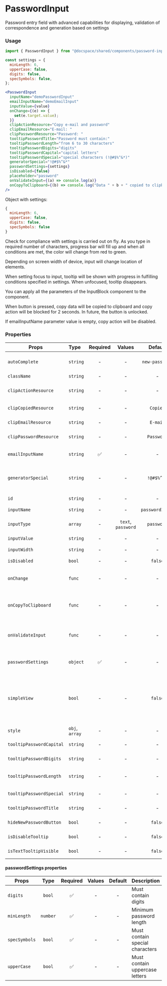 # PasswordInput

Password entry field with advanced capabilities for displaying, validation of correspondence and generation based on settings

### Usage

```js
import { PasswordInput } from "@docspace/shared/components/password-input";
```

```js
const settings = {
  minLength: 6,
  upperCase: false,
  digits: false,
  specSymbols: false,
};
```

```jsx
<PasswordInput
  inputName="demoPasswordInput"
  emailInputName="demoEmailInput"
  inputValue={value}
  onChange={(e) => {
    set(e.target.value);
  }}
  clipActionResource="Copy e-mail and password"
  clipEmailResource="E-mail: "
  clipPasswordResource="Password: "
  tooltipPasswordTitle="Password must contain:"
  tooltipPasswordLength="from 6 to 30 characters"
  tooltipPasswordDigits="digits"
  tooltipPasswordCapital="capital letters"
  tooltipPasswordSpecial="special characters (!@#$%^&*)"
  generatorSpecial="!@#$%^&*"
  passwordSettings={settings}
  isDisabled={false}
  placeholder="password"
  onValidateInput={(a) => console.log(a)}
  onCopyToClipboard={(b) => console.log("Data " + b + " copied to clipboard")}
/>
```

Object with settings:

```js
{
  minLength: 6,
  upperCase: false,
  digits: false,
  specSymbols: false
}
```

Check for compliance with settings is carried out on fly. As you type in required number of characters, progress bar will fill up and when all conditions are met, the color will change from red to green.

Depending on screen width of device, input will change location of elements.

When setting focus to input, tooltip will be shown with progress in fulfilling conditions specified in settings. When unfocused, tooltip disappears.

You can apply all the parameters of the InputBlock component to the component.

When button is pressed, copy data will be copied to clipboard and copy action will be blocked for 2 seconds. In future, the button is unlocked.

If emailInputName parameter value is empty, copy action will be disabled.

### Properties

| Props                    | Type           | Required |       Values       |     Default     | Description                                                                                                                            |
| ------------------------ | :------------- | :------: | :----------------: | :-------------: | -------------------------------------------------------------------------------------------------------------------------------------- |
| `autoComplete`           | `string`       |    -     |         -          | `new-password`  | Allows you to set the component auto-complete                                                                                          |
| `className`              | `string`       |    -     |         -          |        -        | Accepts class                                                                                                                          |
| `clipActionResource`     | `string`       |    -     |         -          |        -        | Translation of text for copying email data and password                                                                                |
| `clipCopiedResource`     | `string`       |    -     |         -          |    `Copied`     | Text translation copy action to copy                                                                                                   |
| `clipEmailResource`      | `string`       |    -     |         -          |    `E-mail`     | Text translation email to copy                                                                                                         |
| `clipPasswordResource`   | `string`       |    -     |         -          |   `Password`    | Text translation password to copy                                                                                                      |
| `emailInputName`         | `string`       |    ✅    |         -          |        -        | Required to associate password field with email field                                                                                  |
| `generatorSpecial`       | `string`       |    -     |         -          |   `!@#$%^&*`    | Set of special characters for password generator and validator                                                                         |
| `id`                     | `string`       |    -     |         -          |        -        | Allows you to set the component id                                                                                                     |
| `inputName`              | `string`       |    -     |         -          | `passwordInput` | Input name                                                                                                                             |
| `inputType`              | `array`        |    -     | `text`, `password` |   `password`    | It is necessary for correct display of values ​​inside input                                                                           |
| `inputValue`             | `string`       |    -     |         -          |        -        | Input value                                                                                                                            |
| `inputWidth`             | `string`       |    -     |         -          |        -        | If you need to set input width manually                                                                                                |
| `isDisabled`             | `bool`         |    -     |         -          |     `false`     | Set input disabled                                                                                                                     |
| `onChange`               | `func`         |    -     |         -          |        -        | Will be triggered whenever an PasswordInput typing                                                                                     |
| `onCopyToClipboard`      | `func`         |    -     |         -          |        -        | Will be triggered if you press copy button, return formatted value                                                                     |
| `onValidateInput`        | `func`         |    -     |         -          |        -        | Will be triggered whenever an PasswordInput typing, return bool value                                                                  |
| `passwordSettings`       | `object`       |    ✅    |         -          |        -        | Set of settings for password generator and validator                                                                                   |
| `simpleView`             | `bool`         |    -     |         -          |     `false`     | Set simple view of password input (without tooltips, password progress bar and several additional buttons (copy and generate password) |
| `style`                  | `obj`, `array` |    -     |         -          |        -        | Accepts css style                                                                                                                      |
| `tooltipPasswordCapital` | `string`       |    -     |         -          |        -        | Capital text translation tooltip                                                                                                       |
| `tooltipPasswordDigits`  | `string`       |    -     |         -          |        -        | Digit text translation tooltip                                                                                                         |
| `tooltipPasswordLength`  | `string`       |    -     |         -          |        -        | Password text translation is long tooltip                                                                                              |
| `tooltipPasswordSpecial` | `string`       |    -     |         -          |        -        | Special text translation tooltip                                                                                                       |
| `tooltipPasswordTitle`   | `string`       |    -     |         -          |        -        | Text translation tooltip                                                                                                               |
| `hideNewPasswordButton`  | `bool`         |    -     |         -          |     `false`     | Allows to hide NewPasswordButton                                                                                                       |
| `isDisableTooltip`       | `bool`         |    -     |         -          |     `false`     | Allows to hide Tooltip                                                                                                                 |
| `isTextTooltipVisible`   | `bool`         |    -     |         -          |     `false`     | Allows to show text Tooltip                                                                                                            |

#### passwordSettings properties

| Props         |   Type   | Required | Values | Default | Description                     |
| ------------- | :------: | :------: | :----: | :-----: | ------------------------------- |
| `digits`      |  `bool`  |    ✅    |   -    |    -    | Must contain digits             |
| `minLength`   | `number` |    ✅    |   -    |    -    | Minimum password length         |
| `specSymbols` |  `bool`  |    ✅    |   -    |    -    | Must contain special characters |
| `upperCase`   |  `bool`  |    ✅    |   -    |    -    | Must contain uppercase letters  |
